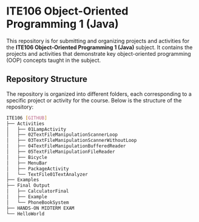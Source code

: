 # ITE106 Object-Oriented Programming 1 (Java)

This repository is for submitting and organizing projects and activities for the **ITE106 Object-Oriented Programming 1 (Java)** subject. It contains the projects and activities that demonstrate key object-oriented programming (OOP) concepts taught in the subject.

## Repository Structure

The repository is organized into different folders, each corresponding to a specific project or activity for the course. Below is the structure of the repository:

```bash
ITE106 [GITHUB]
├── Activities
│   ├── 01LampActivity
│   ├── 02TextFileManipulationScannerLoop
│   ├── 03TextFileManipulationScannerWithoutLoop
│   ├── 04TextFileManipulationBufferedReader
│   ├── 05TextFileManipulationFileReader
│   ├── Bicycle
│   ├── MenuBar
│   ├── PackageActivity
│   └── TextFile01TextAnalyzer
├── Examples
├── Final Output
│   ├── CalculatorFinal
│   ├── Example
│   └── PhoneBookSystem
├── HANDS-ON MIDTERM EXAM
└── HelloWorld
